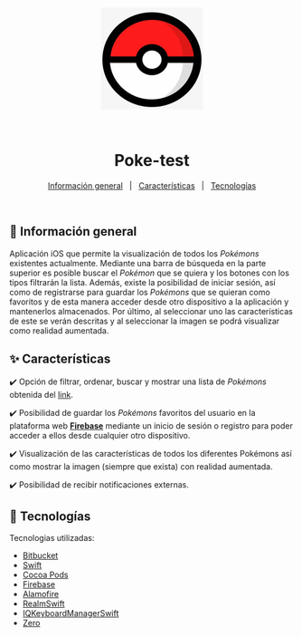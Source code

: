 <div align="center" id="top">
  <img src="Assets.xcassets/AppIcon.appiconset/180.png" alt="Poke-test"/>

  &#xa0;

  <!-- <a href="https://myapp.netlify.app">Demo</a> -->
</div>

<h1 align="center">Poke-test</h1>

<p align="center">
  <a href="#dart--informacion-general">Información general</a> &#xa0; | &#xa0; 
  <a href="#sparkles-caracteristicas">Características</a> &#xa0; | &#xa0;
  <a href="#rocket-tecnologias">Tecnologías</a>
</p>

<br>

## :dart:  Información general ##

Aplicación iOS que permite la visualización de todos los *Pokémons* existentes actualmente. Mediante una barra de búsqueda en la parte superior es posible buscar el *Pokémon* que se quiera y los botones con los tipos filtrarán la lista. Además, existe la posibilidad de iniciar sesión, así como de registrarse para guardar los *Pokémons* que se quieran como favoritos y de esta manera acceder desde otro dispositivo a la aplicación y mantenerlos almacenados. Por último, al seleccionar uno las características de este se verán descritas y al seleccionar la imagen se podrá visualizar como realidad aumentada.

## :sparkles: Características ##

:heavy_check_mark: Opción de filtrar, ordenar, buscar y mostrar una lista de *Pokémons* obtenida del [link](https://pokeapi.co/).  

:heavy_check_mark: Posibilidad de guardar los *Pokémons* favoritos del usuario en la plataforma web [**Firebase**](https://firebase.google.com/) mediante un inicio de sesión o registro para poder acceder a ellos desde cualquier otro dispositivo.   

:heavy_check_mark: Visualización de las características de todos los diferentes Pokémons así como mostrar la imagen (siempre que exista) con realidad aumentada.  

:heavy_check_mark: Posibilidad de recibir notificaciones externas.

## :rocket: Tecnologías ##

Tecnologias utilizadas:
- [Bitbucket](https://bitbucket.org/)
- [Swift](https://www.swift.org/)
- [Cocoa Pods](https://cocoapods.org/)
- [Firebase](https://firebase.google.com/)
- [Alamofire](https://github.com/Alamofire/Alamofire)
- [RealmSwift](https://www.mongodb.com/docs/realm-legacy/docs/swift/latest/)
- [IQKeyboardManagerSwift](https://cocoapods.org/pods/IQKeyboardManagerSwift)
- [Zero](https://bitbucket.org/baturamobile/designsystem-ios/src/master/)

